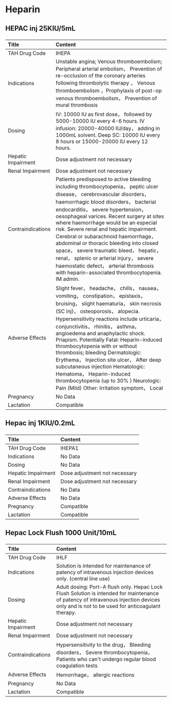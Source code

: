 # Heparin

## HEPAC inj 25KIU/5mL

##### 

| Title              | Content                                                                                                                                                                                                                                                                                                                                                                                                                                                                                                                                                                                                        |
|:-------------------|:---------------------------------------------------------------------------------------------------------------------------------------------------------------------------------------------------------------------------------------------------------------------------------------------------------------------------------------------------------------------------------------------------------------------------------------------------------------------------------------------------------------------------------------------------------------------------------------------------------------|
| TAH Drug Code      | IHEPA                                                                                                                                                                                                                                                                                                                                                                                                                                                                                                                                                                                                          |
| Indications        | Unstable angina; Venous thromboembolism; Peripheral arterial embolism， Prevention of re-occlusion of the coronary arteries following thrombolytic therapy ， Venous thromboembolism ，Prophylaxis of post-op venous thromboembolism， Prevention of mural thrombosis                                                                                                                                                                                                                                                                                                                                          |
| Dosing             | IV: 10000 IU as first dose， followed by 5000-10000 IU every 4-6 hours. IV infusion: 20000-40000 IU/day， adding in 1000mL solvent. Deep SC: 10000 IU every 8 hours or 15000-20000 IU every 12 hours.                                                                                                                                                                                                                                                                                                                                                                                                          |
| Hepatic Impairment | Dose adjustment not necessary                                                                                                                                                                                                                                                                                                                                                                                                                                                                                                                                                                                  |
| Renal Impairment   | Dose adjustment not necessary                                                                                                                                                                                                                                                                                                                                                                                                                                                                                                                                                                                  |
| Contraindications  | Patients predisposed to active bleeding including thrombocytopenia， peptic ulcer disease， cerebrovascular disorders， haemorrhagic blood disorders， bacterial endocarditis， severe hypertension， oesophageal varices. Recent surgery at sites where haemorrhage would be an especial risk. Severe renal and hepatic impairment. Cerebral or subarachnoid haemorrhage， abdominal or thoracic bleeding into closed space， severe traumatic bleed， hepatic， renal， splenic or arterial injury， severe haemostatic defect， arterial thrombosis with heparin-associated thrombocytopenia. IM admin.     |
| Adverse Effects    | Slight fever， headache， chills， nausea， vomiting， constipation， epistaxis， bruising， slight haematuria， skin necrosis (SC inj)， osteoporosis， alopecia. Hypersensitivity reactions include urticaria， conjunctivitis， rhinitis， asthma， angioedema and anaphylactic shock. Priapism. Potentially Fatal: Heparin-induced thrombocytopenia with or without thrombosis; bleeding Dermatologic: Erythema， Injection site ulcer， After deep subcutaneous injection Hematologic: Hematoma， Heparin-induced thrombocytopenia (up to 30% ) Neurologic: Pain (Mild) Other: Irritation symptom， Local |
| Pregnancy          | No Data                                                                                                                                                                                                                                                                                                                                                                                                                                                                                                                                                                                                        |
| Lactation          | Compatible                                                                                                                                                                                                                                                                                                                                                                                                                                                                                                                                                                                                     |

## Hepac inj 1KIU/0.2mL

##### 

| Title              | Content                       |
|:-------------------|:------------------------------|
| TAH Drug Code      | IHEPA1                        |
| Indications        | No Data                       |
| Dosing             | No Data                       |
| Hepatic Impairment | Dose adjustment not necessary |
| Renal Impairment   | Dose adjustment not necessary |
| Contraindications  | No Data                       |
| Adverse Effects    | No Data                       |
| Pregnancy          | Compatible                    |
| Lactation          | Compatible                    |

## Hepac Lock Flush 1000 Unit/10mL

##### 

| Title              | Content                                                                                                                                                                                  |
|:-------------------|:-----------------------------------------------------------------------------------------------------------------------------------------------------------------------------------------|
| TAH Drug Code      | IHLF                                                                                                                                                                                     |
| Indications        | Solution is intended for maintenance of patency of intravenous injection devices only. (central line use)                                                                                |
| Dosing             | Adult dosing: Port-A flush only. Hepac Lock Flush Solution is intended for maintenance of patency of intravenous injection devices only and is not to be used for anticoagulant therapy. |
| Hepatic Impairment | Dose adjustment not necessary                                                                                                                                                            |
| Renal Impairment   | Dose adjustment not necessary                                                                                                                                                            |
| Contraindications  | Hypersensitivity to the drug， Bleeding disorders， Severe thrombocytopenia， Patients who can't undergo regular blood coagulation tests                                                 |
| Adverse Effects    | Hemorrhage， allergic reactions                                                                                                                                                          |
| Pregnancy          | No Data                                                                                                                                                                                  |
| Lactation          | Compatible                                                                                                                                                                               |

